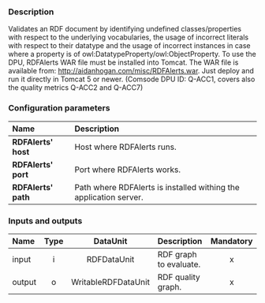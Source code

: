 ### Description

Validates an RDF document by identifying undefined classes/properties with respect to the underlying vocabularies, the usage of incorrect literals with respect to their datatype and the usage of incorrect instances in case where a property is of owl:DatatypeProperty/owl:ObjectProperty.  To use the DPU, RDFAlerts WAR file must be installed into Tomcat. The WAR file is available from: http://aidanhogan.com/misc/RDFAlerts.war. Just deploy and run it directly in Tomcat 5 or newer. (Comsode DPU ID: Q-ACC1, covers also the quality metrics  Q-ACC2 and Q-ACC7)

### Configuration parameters

| Name | Description |
|:----|:----|
|**RDFAlerts' host**		                  |Host where RDFAlerts runs.  	   |
|**RDFAlerts' port**		                  |Port where RDFAlerts works.  	       |
|**RDFAlerts' path**			              |Path where RDFAlerts is installed withing the application server.      |

### Inputs and outputs

|Name |Type | DataUnit | Description | Mandatory |
|:--------|:------:|:------:|:-------------|:---------------------:|
|input |i |RDFDataUnit |RDF graph to evaluate. |x|
|output |o |WritableRDFDataUnit |RDF quality graph. |x|
